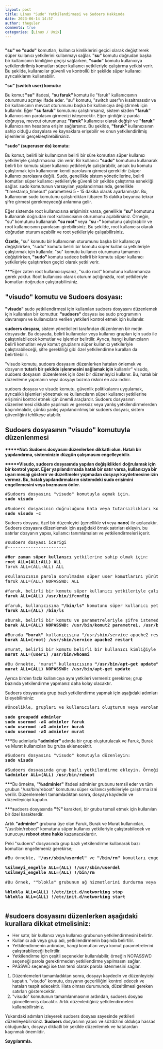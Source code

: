```yaml
---
layout: post
title: Linux "Sudo" Yetkilendirmesi ve Sudoers Hakkında
date: 2023-06-14 14:57
author: theguler
comments: true
categories: [Linux / Unix]
---
```

<!-- wp:image {"id":3252,"sizeSlug":"large","linkDestination":"none","className":"is-resized"} -->
<figure class="wp-block-image size-large is-resized"><img src="https://farukguler.com/assets/post_images/sudo.jpg?w=297" alt="" class="wp-image-3252" /></figure>
<!-- /wp:image -->

<!-- wp:paragraph -->
<p><strong>"su" ve "sudo"</strong> komutları, kullanıcı kimliklerini geçici olarak değiştirerek süper kullanıcı yetkilerini kullanmayı sağlar.<strong> "su" </strong>komutu doğrudan başka bir kullanıcının kimliğine geçişi sağlarken, <strong>"sudo"</strong> komutu kullanıcıya yetkilendirilmiş komutları süper kullanıcı yetkileriyle çalıştırma yetkisi verir. Bu şekilde, kullanıcılar güvenli ve kontrollü bir şekilde süper kullanıcı ayrıcalıklarını kullanabilir.</p>
<!-- /wp:paragraph -->

<!-- wp:paragraph -->
<p><strong>"su" (switch user) komutu: </strong></p>
<!-- /wp:paragraph -->

<!-- wp:paragraph -->
<p>Bu komut<strong> "su"</strong> ifadesi, <strong>"su faruk" </strong>komutu ile "faruk" kullanıcısının oturumunu açmayı ifade eder. "su" komutu, "switch user"ın kısaltmasıdır ve bir kullanıcının mevcut oturumunu başka bir kullanıcıya değiştirmek için kullanılır. Eğer <strong>"su faruk" </strong>komutunu çalıştırırsanız, sistem sizden <strong>"faruk" </strong>kullanıcısının parolasını girmenizi isteyecektir. Eğer girdiğiniz parola doğruysa, mevcut oturumunuz <strong>"faruk" </strong>kullanıcısı olarak değişir ve <strong>"faruk" </strong>kullanıcısının hesabına erişim sağlarsınız. Bu şekilde, <strong>"faruk" </strong>kullanıcısının sahip olduğu dosyalara ve kaynaklara erişebilir ve onun yetkilendirilmiş işlemlerini gerçekleştirebilirsiniz.</p>
<!-- /wp:paragraph -->

<!-- wp:paragraph -->
<p><strong>"sudo" (superuser do) komutu: </strong></p>
<!-- /wp:paragraph -->

<!-- wp:paragraph -->
<p>Bu komut, belirli bir kullanıcının belirli bir süre komutları süper kullanıcı yetkileriyle çalıştırmasına izin verir. Bir kullanıcı <strong>"sudo"</strong> komutunu kullanarak belirli bir komutu süper kullanıcı yetkileriyle çalıştırabilir, ancak bu komutu çalıştırmak için kullanıcının kendi parolasını girmesi gereklidir (süper kullanıcı parolasını değil). Sudo, genellikle sistem yöneticilerine, belirli komutları süper kullanıcı yetkileriyle güvenli bir şekilde çalıştırma esnekliği sağlar. sudo komutunun varsayılan yapılandırmasında, genellikle "timestamp_timeout" parametresi 5 - 15 dakika olarak ayarlanmıştır. Bu, kullanıcının sudo komutunu çalıştırdıktan itibaren 15 dakika boyunca tekrar şifre girmesi gerekmeyeceği anlamına gelir.</p>
<!-- /wp:paragraph -->

<!-- wp:paragraph -->
<p>Eğer sistemde root kullanıcısına erişiminiz varsa, genellikle <strong>"su" </strong>komutunu kullanarak doğrudan root kullanıcısının oturumunu açabilirsiniz. Örneğin, "su" komutunu kullanarak <strong>"su root" </strong>veya <strong>"su -" </strong>komutunu çalıştırabilir ve root kullanıcısının parolasını girebilirsiniz. Bu şekilde, root kullanıcısı olarak doğrudan oturum açabilir ve root yetkileriyle çalışabilirsiniz.</p>
<!-- /wp:paragraph -->

<!-- wp:paragraph -->
<p><strong>Özetle, </strong>"su" komutu bir kullanıcının oturumunu başka bir kullanıcıya değiştirirken, "sudo" komutu belirli bir komutu süper kullanıcı yetkileriyle çalıştırmak için kullanılır. "su" komutu kullanıcı oturumunu tamamen değiştirirken,<strong> "sudo" </strong>komutu sadece belirli bir komutu süper kullanıcı yetkileriyle çalıştırırken geçici olarak yetki verir.</p>
<!-- /wp:paragraph -->

<!-- wp:paragraph -->
<p><strong>***</strong>Eğer zaten root kullanıcısıysanız, "sudo root" komutunu kullanmanıza gerek yoktur. Root kullanıcısı olarak oturum açtığınızda, root yetkileriyle komutları doğrudan çalıştırabilirsiniz.</p>
<!-- /wp:paragraph -->

<!-- wp:heading -->
<h2 class="wp-block-heading"><strong>"visudo" komutu ve Sudoers dosyası:</strong></h2>
<!-- /wp:heading -->

<!-- wp:paragraph -->
<p><strong>"visudo" </strong>sudo yetkilendirmesi için kullanılan sudoers dosyasını düzenlemek için kullanılan bir komuttur. <strong>"sudoers" </strong>dosyası ise sudo programının davranışını ve kullanıcılara verilen yetkileri kontrol etmek için kullanılır.</p>
<!-- /wp:paragraph -->

<!-- wp:paragraph -->
<p><strong>sudoers dosyası, </strong>sistem yöneticileri tarafından düzenlenen bir metin dosyasıdır. Bu dosyada, belirli kullanıcılar veya kullanıcı grupları için sudo ile çalıştırılabilecek komutlar ve işlemler belirtilir. Ayrıca, hangi kullanıcıların belirli komutları veya komut gruplarını süper kullanıcı yetkileriyle çalıştırabileceği, şifre gerekliliği gibi özel yetkilendirme kuralları da belirtilebilir.</p>
<!-- /wp:paragraph -->

<!-- wp:paragraph -->
<p>"visudo komutu, sudoers dosyasını düzenlerken hataları önlemek ve dosyanın <strong>tutarlı bir şekilde işlenmesini sağlamak için</strong> kullanılır" visudo, sudoers dosyasını düzenlemek için özel bir düzenleyici kullanır. Bu, hatalı bir düzenleme yapmanın veya dosyayı bozma riskini en aza indirir.</p>
<!-- /wp:paragraph -->

<!-- wp:paragraph -->
<p>sudoers dosyası ve visudo komutu, güvenlik politikalarını uygulamak, ayrıcalıklı işlemleri yönetmek ve kullanıcıların süper kullanıcı yetkilerine erişimini kontrol etmek için önemli araçlardır. Sudoers dosyasının düzenlenmesi dikkatle yapılmalı ve gereksiz veya yanlış yetkilendirmelerden kaçınılmalıdır, çünkü yanlış yapılandırılmış bir sudoers dosyası, sistem güvenliğini tehlikeye atabilir.</p>
<!-- /wp:paragraph -->

<!-- wp:heading -->
<h2 class="wp-block-heading">Sudoers dosyasının "visudo" komutuyla düzenlenmesi</h2>
<!-- /wp:heading -->

<!-- wp:paragraph -->
<p><strong>*****Not: Sudoers dosyasını düzenlerken dikkatli olun. Hatalı bir yapılandırma, sisteminizin düzgün çalışmasını engelleyebilir.</strong></p>
<!-- /wp:paragraph -->

<!-- wp:paragraph -->
<p><strong>*****Visudo, sudoers dosyasında yapılan değişiklikleri doğrulamak için bir kontrol yapar. Eğer yapılandırmada hatalı bir satır varsa, kullanıcıya bir uyarı mesajı gösterir ve düzeltmeler yapmadan dosyayı kaydetmesine izin vermez. Bu, hatalı yapılandırmaların sistemdeki sudo erişimini engellemesini veya bozmasını önler.</strong></p>
<!-- /wp:paragraph -->

<!-- wp:preformatted -->
<pre class="wp-block-preformatted">#Sudoers dosyasını "visudo" komutuyla açmak için.
<strong>sudo visudo</strong>

#Sudoers dosyasının doğruluğunu hata veya tutarsızlıkları kontrol etmek için:
<strong>sudo visudo -c</strong></pre>
<!-- /wp:preformatted -->

<!-- wp:paragraph -->
<p>Sudoers dosyası, özel bir düzenleyici (genellikle <strong>vi </strong>veya <strong>nano</strong>) ile açılacaktır. Sudoers dosyasını düzenlemek için aşağıdaki örnek satırları ekleyin. bu satırlar dosyanın yapısı, kullanıcı tanımlamaları ve yetkilendirmeleri içerir.</p>
<!-- /wp:paragraph -->

<!-- wp:preformatted -->
<pre class="wp-block-preformatted">#sudoers dosyası icerigi<br>#-----------------------<br><br>#<strong>Her zaman süper kullanıcı</strong> yetkilerine sahip olmak için:<br><strong>root ALL=(ALL:ALL) ALL</strong><br>faruk ALL=(ALL:ALL) ALL<br><br>#Kullanıcının parola sorulmadan süper user komutlarını yürütmesine izin ver: touch /etc/sudoers.d/sudoer_faruk<br>faruk ALL=(ALL) NOPASSWD: ALL<br><br>#faruk, belirli bir komutu süper kullanıcı yetkileriyle çalıştırabilir.<br><strong>faruk ALL=(ALL) /usr/bin/ifconfig</strong><br><br>#faruk, kullanıcısına <strong>"/bin/ls"</strong> komutunu süper kullanıcı yetkileriyle çalıştırma izni vermek.<br><strong>faruk ALL=(ALL) /bin/ls</strong><br><br>#burak, belirli bir komutu ve parametreleriyle şifre istemeden süper kullanıcı yetkileriyle çalıştırabilir.<br><strong>burak ALL=(ALL) NOPASSWD: /usr/bin/komut2 parametre1, /usr/bin/komut2 parametre2</strong><br><br>#Burada <strong>"burak" </strong>kullanıcısına "/usr/sbin/service apache2 restart" komutunu süper kullanıcı yetkileriyle yalnızca "root" kullanıcı kimliğiyle çalıştırma izni veriliyor.<br><strong>burak ALL=(root) /usr/sbin/service apache2 restart</strong><br><br>#murat, belirli bir komutu belirli bir kullanıcı kimliğiyle süper kullanıcı yetkileriyle çalıştırabilir.<br><strong>murat ALL=(user1) /usr/bin/whoami</strong><br><br>#Bu örnekte, "murat" kullanıcısına <strong>"/usr/bin/apt-get update"</strong> komutunu süper kullanıcı yetkileriyle şifre gerektirmeden çalıştırma izni veriliyor.<br><strong>murat ALL=(ALL) NOPASSWD: /usr/bin/apt-get update</strong></pre>
<!-- /wp:preformatted -->

<!-- wp:paragraph -->
<p>Ayrıca birden fazla kullanıcıya aynı yetkileri vermeniz gerekirse; grup bazında yetkilendirme yapmanız daha kolay olacaktır.</p>
<!-- /wp:paragraph -->

<!-- wp:paragraph -->
<p>Sudoers dosyasında grup bazlı yetkilendirme yapmak için aşağıdaki adımları izleyebilirsiniz:</p>
<!-- /wp:paragraph -->

<!-- wp:preformatted -->
<pre class="wp-block-preformatted">#Öncelikle, grupları ve kullanıcıları oluşturun veya varolanları gruplara ekleyin. Örneğin, <strong>"adminler"</strong> adında bir grup oluşturalım ve Faruk, Burak ve Murat kullanıcılarını bu gruba ekleyelim:

<strong>sudo groupadd adminler
sudo usermod -aG <strong>adminler</strong> faruk
sudo usermod -aG <strong>adminler</strong> burak
sudo usermod -aG <strong>adminler</strong> murat</strong></pre>
<!-- /wp:preformatted -->

<!-- wp:paragraph -->
<p><strong>***</strong>Bu adımlarla <strong>"adminler" </strong>adında bir grup oluşturulacak ve Faruk, Burak ve Murat kullanıcıları bu gruba eklenecektir.</p>
<!-- /wp:paragraph -->

<!-- wp:preformatted -->
<pre class="wp-block-preformatted">#Sudoers dosyasını "visudo" komutuyla düzenleyin:
<strong>sudo visudo</strong>

#Sudoers dosyasında grup bazlı yetkilendirme ekleyin. Örneğin, "adminler" grubundaki tüm kullanıcılara aynı yetkileri tanımlamak için aşağıdaki satırı ekleyin:
<strong>%adminler ALL=(ALL) /usr/bin/reboot</strong></pre>
<!-- /wp:preformatted -->

<!-- wp:paragraph -->
<p><strong>***</strong>Bu örnekte, <strong>"%adminler"</strong> ifadesi adminler grubunu temsil eder ve tüm grubun "/usr/bin/reboot" komutunu süper kullanıcı yetkileriyle çalıştırma izni verilir. Düzenlemeleri tamamladıktan sonra, dosyayı kaydedin ve düzenleyiciyi kapatın.</p>
<!-- /wp:paragraph -->

<!-- wp:paragraph -->
<p><strong>***s</strong>udoers dosyasında <strong>"%" </strong>karakteri, bir grubu temsil etmek için kullanılan bir özel karakterdir.</p>
<!-- /wp:paragraph -->

<!-- wp:paragraph -->
<p>Artık <strong>"adminler" </strong>grubuna üye olan Faruk, Burak ve Murat kullanıcıları, "/usr/bin/reboot" komutunu süper kullanıcı yetkileriyle çalıştırabilecek ve sunucuyu <strong>reboot etme hakkı</strong> kazanacaklardır.</p>
<!-- /wp:paragraph -->

<!-- wp:paragraph -->
<p>Peki "sudoers" dosyasında grup bazlı yetkilendirme kullanarak bazı komutları engellemeniz gerekirse;</p>
<!-- /wp:paragraph -->

<!-- wp:preformatted -->
<pre class="wp-block-preformatted">#Bu örnekte, <strong>"/usr/sbin/userdel" </strong>ve <strong>"/bin/rm" </strong>komutları engellenmektedir. Yani, <strong>"silmeyi_engelle" </strong>grubuna üye olan kullanıcılar bu komutları <strong>"sudo" </strong>yetkileriyle çalıştıramazlar ve silme işlemi yapamazlar.

<strong>%silmeyi_engelle ALL=(ALL) !/usr/sbin/userdel
%silmeyi_engelle ALL=(ALL) !/bin/rm</strong>

#Bu örnek, ""blokla" grubunun ağ hizmetlerini durdurma veya başlatma komutlarını engellemektedir. "/etc/init.d/networking start &amp; stop" önünde <strong>"!" </strong>sembolünü kullanarak, bu komutun açıkça yürütülmesinin reddedildiğini belirtiyorsunuz.

<strong>%blokla ALL=(ALL) !/etc/init.d/networking stop
%blokla ALL=(ALL) !/etc/init.d/networking start</strong></pre>
<!-- /wp:preformatted -->

<!-- wp:paragraph -->
<p></p>
<!-- /wp:paragraph -->

<!-- wp:image {"id":7427,"sizeSlug":"large","linkDestination":"none","className":"is-resized"} -->
<figure class="wp-block-image size-large is-resized"><img src="https://farukguler.com/assets/post_images/sudo-e1571154617286.jpg?w=800" alt="" class="wp-image-7427" /></figure>
<!-- /wp:image -->

<!-- wp:heading -->
<h2 class="wp-block-heading"><strong>#sudoers dosyasını düzenlerken aşağıdaki kurallara dikkat etmelisiniz:</strong></h2>
<!-- /wp:heading -->

<!-- wp:list -->
<ul class="wp-block-list"><!-- wp:list-item -->
<li>Her satır, bir kullanıcı veya kullanıcı grubunun yetkilendirmesini belirtir.</li>
<!-- /wp:list-item -->

<!-- wp:list-item -->
<li>Kullanıcı adı veya grup adı, yetkilendirmenin başında belirtilir.</li>
<!-- /wp:list-item -->

<!-- wp:list-item -->
<li>Yetkilendirmenin ardından, hangi komutları veya komut parametrelerini çalıştırabileceği belirtilir.</li>
<!-- /wp:list-item -->

<!-- wp:list-item -->
<li>Yetkilendirme için çeşitli seçenekler kullanılabilir, örneğin NOPASSWD seçeneği parola gerektirmeden yetkilendirme yapılmasını sağlar.</li>
<!-- /wp:list-item -->

<!-- wp:list-item -->
<li>PASSWD seçeneği ise tam tersi olarak parola istenmesini sağlar.</li>
<!-- /wp:list-item --></ul>
<!-- /wp:list -->

<!-- wp:list {"ordered":true} -->
<ol class="wp-block-list"><!-- wp:list-item -->
<li>Düzenlemeleri tamamladıktan sonra, dosyayı kaydedin ve düzenleyiciyi kapatın. "visudo" komutu, dosyanın geçerliliğini kontrol edecek ve hataları tespit edecektir. Hata olması durumunda, düzeltilmesi gereken satırları gösterecektir.</li>
<!-- /wp:list-item -->

<!-- wp:list-item -->
<li>"visudo" komutunun tamamlanmasının ardından, sudoers dosyası güncellenmiş olacaktır. Artık düzenlediğiniz yetkilendirmeleri kullanabilirsiniz.</li>
<!-- /wp:list-item --></ol>
<!-- /wp:list -->

<!-- wp:paragraph -->
<p>Yukarıdaki adımları izleyerek sudoers dosyası sayesinde yetkileri düzenleyebilirsiniz. <strong>Sudoers</strong> dosyasının yapısı ve sözdizimi oldukça hassas olduğundan, dosyayı dikkatli bir şekilde düzenlemek ve hatalardan kaçınmak önemlidir.</p>
<!-- /wp:paragraph -->

<!-- wp:paragraph -->
<p><strong>Saygılarımla.</strong></p>
<!-- /wp:paragraph -->
